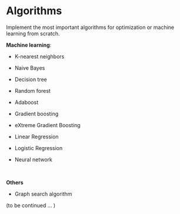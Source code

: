 # Algorithms

Implement the most important algorithms for optimization or machine learning from scratch.

**Machine learning**:

- K-nearest neighbors

- Naive Bayes

- Decision tree

- Random forest

- Adaboost

- Gradient boosting

- eXtreme Gradient Boosting

- Linear Regression

- Logistic Regression

- Neural network

  ​

**Others**

- Graph search algorithm



(to be continued … )